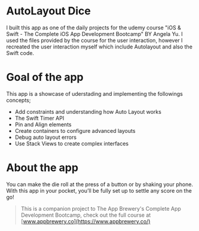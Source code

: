 # AutoLayout Dice

I built this app as one of the daily projects for the udemy course "iOS & Swift - The Complete iOS App Development Bootcamp" BY Angela Yu.
I used the files provided by the course for the user interaction, however I recreated the user interaction myself which include Autolayout
and also the Swift code. 

# Goal of the app
This app is a showcase of uderstading and implementing the followings concepts;

* Add constraints and understanding how Auto Layout works
* The Swift Timer API
* Pin and Align elements
* Create containers to configure advanced layouts
* Debug auto layout errors
* Use Stack Views to create complex interfaces


# About the app

You can make the die roll at the press of a button or by shaking your phone. With this app in your pocket, 
you’ll be fully set up to settle any score on the go!


>This is a companion project to The App Brewery's Complete App Development Bootcamp, check out the full course at [www.appbrewery.co](https://www.appbrewery.co/)
